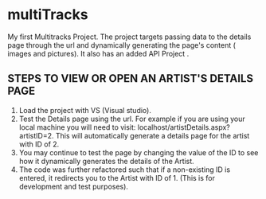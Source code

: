 # multiTracks
My first Multitracks Project. The project targets passing data to the details page  through the url and dynamically generating the page's content ( images and pictures). It also has an added API Project .

STEPS TO VIEW OR OPEN AN ARTIST'S DETAILS PAGE
-----------------------------------------------
1.  Load the project with VS (Visual studio).
2.  Test the Details page using the url. For example if you are using your local machine you will need to  visit:  localhost/artistDetails.aspx?artistID=2. This will automatically generate a details page for the artist with ID of 2.
3.  You may continue to test the page by changing the value of the ID to see how it dynamically generates the details of the Artist.
4.  The code was further refactored such that if a non-existing ID is entered, it redirects you to the Artist with ID of 1. (This is for development and test purposes).


